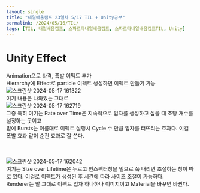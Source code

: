 ```yaml
---
layout: single
title: "내일배움캠프 23일차 5/17 TIL + Unity공부"
permalink: /2024/05/16/TIL/
tags: [TIL, 내일배움캠프, 스파르타내일배움캠프, 스파르타내일배움캠프TIL, Unity]
---
```


# Unity Effect
Animation으로 타격, 폭발 이펙트 추가<br>
Hierarchy에 Effect로 particle 이펙트 생성하면 이펙트 만들기 가능<br>
![스크린샷 2024-05-17 161322](https://github.com/LeeSangSoos/LeeSangSoos.github.io/assets/105085706/fdb4ba92-a1f1-4c7e-b93b-55f072f59574)<br>
여기 내용은 나와있는 그대로<br>
![스크린샷 2024-05-17 162719](https://github.com/LeeSangSoos/LeeSangSoos.github.io/assets/105085706/84383387-6f21-41b4-a6c1-c1785183a436)<br>
그중 특히 여기는 Rate over Time은 지속적으로 입자를 생성하고 싶을 때 초당 개수를 설정하는 곳이고<br>
밑에 Bursts는 이름대로 이펙트 실행시 Cycle 수 만큼 입자를 터뜨리는 효과다. 이걸 폭발 효과 같이 순간 효과로 잘 쓴다.<br>
<br><br>

![스크린샷 2024-05-17 162042](https://github.com/LeeSangSoos/LeeSangSoos.github.io/assets/105085706/dc9e3e80-0214-44cf-bc4f-b86da269a402)<br>
여기는 Size over Lifetime은 누르고 인스펙터창을 밑으로 쭉 내리면 조절하는 창이 따로 있다. 이걸로 이펙트가 생성된 후 시간에 따라 사이즈 조절이 가능하다.<br>
Renderer는 말 그대로 이펙트 입자 하나하나 이미지이고 Material을 바꾸면 바뀐다.<br><br>

